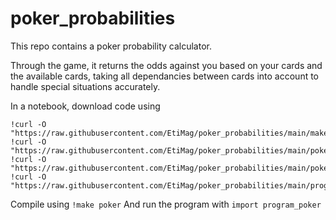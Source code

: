 # poker_probabilities

This repo contains a poker probability calculator.

Through the game, it returns the odds against you based on your cards and the available cards, taking all dependancies between cards into account to handle special situations accurately.

In a notebook, download code using
```
!curl -O "https://raw.githubusercontent.com/EtiMag/poker_probabilities/main/makefile"
!curl -O "https://raw.githubusercontent.com/EtiMag/poker_probabilities/main/poker.cpp"
!curl -O "https://raw.githubusercontent.com/EtiMag/poker_probabilities/main/poker.hpp"
!curl -O "https://raw.githubusercontent.com/EtiMag/poker_probabilities/main/program_poker.py"
```
Compile using `!make poker`
And run the program with `import program_poker`
